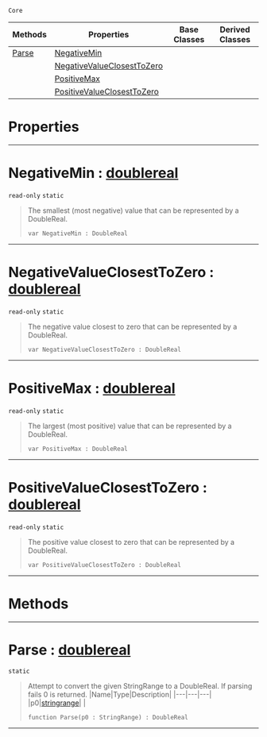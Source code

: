  `Core`

|Methods|Properties|Base Classes|Derived Classes|
|---|---|---|---|
|[ Parse](https://github.com/zeroengineteam/ZeroDocs/code_reference/zilch_base_types/doublereal.markdown#parse-zero-engine-docume)|[ NegativeMin](https://github.com/zeroengineteam/ZeroDocs/code_reference/zilch_base_types/doublereal.markdown#negativemin-zero-engine)| | |
| |[ NegativeValueClosestToZero](https://github.com/zeroengineteam/ZeroDocs/code_reference/zilch_base_types/doublereal.markdown#negativevalueclosesttoze)| | |
| |[ PositiveMax](https://github.com/zeroengineteam/ZeroDocs/code_reference/zilch_base_types/doublereal.markdown#positivemax-zero-engine)| | |
| |[ PositiveValueClosestToZero](https://github.com/zeroengineteam/ZeroDocs/code_reference/zilch_base_types/doublereal.markdown#positivevalueclosesttoze)| | |


 #  Properties


---  
 #  NegativeMin : [doublereal](https://github.com/zeroengineteam/ZeroDocs/code_reference/zilch_base_types/doublereal.markdown)

 `read-only` `static`

> The smallest (most negative) value that can be represented by a DoubleReal.
> ``` lang=cpp, name=Zilch
> var NegativeMin : DoubleReal


---  
 #  NegativeValueClosestToZero : [doublereal](https://github.com/zeroengineteam/ZeroDocs/code_reference/zilch_base_types/doublereal.markdown)

 `read-only` `static`

> The negative value closest to zero that can be represented by a DoubleReal.
> ``` lang=cpp, name=Zilch
> var NegativeValueClosestToZero : DoubleReal


---  
 #  PositiveMax : [doublereal](https://github.com/zeroengineteam/ZeroDocs/code_reference/zilch_base_types/doublereal.markdown)

 `read-only` `static`

> The largest (most positive) value that can be represented by a DoubleReal.
> ``` lang=cpp, name=Zilch
> var PositiveMax : DoubleReal


---  
 #  PositiveValueClosestToZero : [doublereal](https://github.com/zeroengineteam/ZeroDocs/code_reference/zilch_base_types/doublereal.markdown)

 `read-only` `static`

> The positive value closest to zero that can be represented by a DoubleReal.
> ``` lang=cpp, name=Zilch
> var PositiveValueClosestToZero : DoubleReal


---  
 #  Methods


---  
 #  Parse : [doublereal](https://github.com/zeroengineteam/ZeroDocs/code_reference/zilch_base_types/doublereal.markdown)

 `static`

> Attempt to convert the given StringRange to a DoubleReal. If parsing fails 0 is returned.
> |Name|Type|Description|
> |---|---|---|
> |p0|[stringrange](https://github.com/zeroengineteam/ZeroDocs/code_reference/zilch_base_types/stringrange.markdown)| |
> ``` lang=cpp, name=Zilch
> function Parse(p0 : StringRange) : DoubleReal
> ``` 


---  
 

 